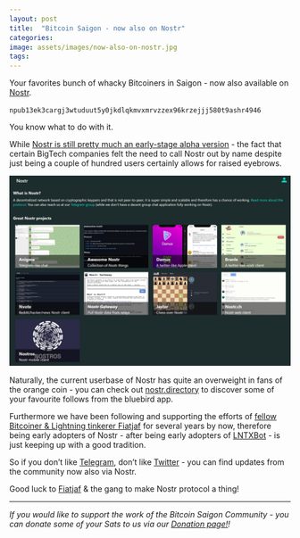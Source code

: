 ```yaml
---
layout: post
title:  "Bitcoin Saigon - now also on Nostr"
categories: 
image: assets/images/now-also-on-nostr.jpg
tags: 
---
```

Your favorites bunch of whacky Bitcoiners in Saigon - now also available on [Nostr](https://nostr.com).

`npub13ek3cargj3wtuduut5y0jkdlqkmvxmrvzzex96krzejjj580t9ashr4946`

You know what to do with it.

While [Nostr is still pretty much an early-stage alpha version](https://github.com/nostr-protocol/nostr) - the fact that certain BigTech companies felt the need to call Nostr out by name despite just being a couple of hundred users certainly allows for raised eyebrows.

![Bitcoin Saigon - now also on Nostr](/assets/images/now-also-on-nostr.jpg)

Naturally, the current userbase of Nostr has quite an overweight in fans of the orange coin - you can check out [nostr.directory](https://www.nostr.directory/) to discover some of your favourite follows from the bluebird app.

Furthermore we have been following and supporting the efforts of [fellow Bitcoiner & Lightning tinkerer Fiatjaf](https://bitcoinsaigon.org/interview-with-lntxbot-creator-fiatjaf/) for several years by now, therefore being early adopters of Nostr - after being early adopters of [LNTXBot](https://bitcoinsaigon.org/lntxbot-lightning-wallet-telegram/) -  is just keeping up with a good tradition.

So if you don’t like [Telegram](https://t.me/BitcoinSaigon_public), don’t like [Twitter](www.twitter.com/BitcoinSaigon) - you can find updates from the community now also via Nostr.

Good luck to [Fiatjaf](https://astral.ninja/3bf0c63fcb93463407af97a5e5ee64fa883d107ef9e558472c4eb9aaaefa459d) & the gang to make Nostr protocol a thing!

---

*If you would like to support the work of the Bitcoin Saigon Community - you can donate some of your Sats to us via our [Donation page!](https://bitcoinsaigon.org/donate-satoshis)!*